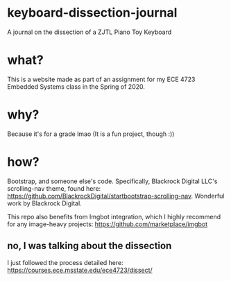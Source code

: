 # keyboard-dissection-journal
A journal on the dissection of a ZJTL Piano Toy Keyboard

# what?
This is a website made as part of an assignment for my ECE 4723 Embedded Systems class in the Spring of 2020.

# why?
Because it's for a grade lmao (It is a fun project, though :))

# how?
Bootstrap, and someone else's code. Specifically, Blackrock Digital LLC's scrolling-nav theme, found here:
https://github.com/BlackrockDigital/startbootstrap-scrolling-nav. Wonderful work by Blackrock Digital.

This repo also benefits from Imgbot integration, which I highly recommend for any image-heavy projects: https://github.com/marketplace/imgbot

## no, I was talking about the dissection
I just followed the process detailed here: https://courses.ece.msstate.edu/ece4723/dissect/
